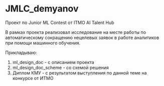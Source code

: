 # JMLC_demyanov

Проект по Junior ML Contest от ITMO AI Talent Hub

В рамках проекта реализовал исследование на месте работы по автоматическому сокращению нецелевых заявок в работе аналитиков при помощи машинного обучения.

Прикладываю:
1. ml_design_doc - с описанием проекта
2. ml_design_doc_scheme - со схемой решения
3. Диплом КМУ - с результатом выступления по данной теме на конкурсе от ИТМО
